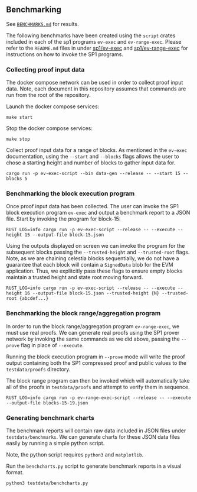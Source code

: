 ## Benchmarking

See [`BENCHMARKS.md`](./BENCHMARKS.md) for results.

The following benchmarks have been created using the `script` crates included in each of the sp1 programs `ev-exec` and `ev-range-exec`.
Please refer to the `README.md` files in under [sp1/ev-exec](../../crates/sp1/ev-exec/README.md) and [sp1/ev-range-exec](../../crates/sp1/ev-range-exec/README.md) for instructions on how to invoke the SP1 programs.

### Collecting proof input data

The docker compose network can be used in order to collect proof input data. 
Note, each document in this repository assumes that commands are run from the root of the repository.

Launch the docker compose services:

```shell
make start
```

Stop the docker compose services:

```shell
make stop
```

Collect proof input data for a range of blocks.
As mentioned in the `ev-exec` documentation, using the `--start` and `--blocks` flags allows the user to chose a starting height and number of blocks to gather input data for.

```shell
cargo run -p ev-exec-script --bin data-gen --release -- --start 15 --blocks 5
```

### Benchmarking the block execution program

Once proof input data has been collected. The user can invoke the SP1 block execution program `ev-exec` and output a benchmark report to a JSON file.
Start by invoking the program for block-15:

```shell
RUST_LOG=info cargo run -p ev-exec-script --release -- --execute --height 15 --output-file block-15.json
```

Using the outputs displayed on screen we can invoke the program for the subsequent blocks passing the `--trusted-height` and `--trusted-root` flags.
Note, as we are chaining celestia blocks sequentially, we do not have a guarantee that each block will contain a `SignedData` blob for the EVM application.
Thus, we explitcitly pass these flags to ensure empty blocks maintain a trusted height and state root moving forward.

```shell
RUST_LOG=info cargo run -p ev-exec-script --release -- --execute --height 16 --output-file block-15.json --trusted-height {N} --trusted-root {abcdef...}
```

### Benchmarking the block range/aggregation program

In order to run the block range/aggregation program `ev-range-exec`, we must use real proofs. We can generate real proofs using the SP1 prover network by invoking the same commands as we did above, passing the `--prove` flag in place of `--execute`.

Running the block execution program in `--prove` mode will write the proof output containing both the SP1 compressed proof and public values to the `testdata/proofs` directory.

The block range program can then be invoked which will automatically take all of the proofs in `testdata/proofs` and attempt to verify them in sequence.

```shell
RUST_LOG=info cargo run -p ev-range-exec-script --release -- --execute --output-file blocks-15-19.json
```

### Generating benchmark charts

The benchmark reports will contain raw data included in JSON files under `testdata/benchmarks`.
We can generate charts for these JSON data files easily by running a simple python script.

Note, the python script requires `python3` and `matplotlib`.

Run the `benchcharts.py` script to generate benchmark reports in a visual format.

```shell
python3 testdata/benchcharts.py
```
